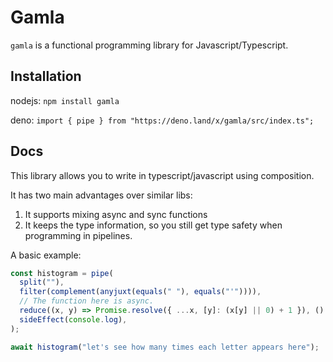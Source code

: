 # Gamla

`gamla` is a functional programming library for Javascript/Typescript.

## Installation

nodejs: `npm install gamla`

deno: `import { pipe } from "https://deno.land/x/gamla/src/index.ts";`

## Docs

This library allows you to write in typescript/javascript using composition.

It has two main advantages over similar libs:

1. It supports mixing async and sync functions
1. It keeps the type information, so you still get type safety when programming
   in pipelines.

A basic example:

```ts
const histogram = pipe(
  split(""),
  filter(complement(anyjuxt(equals(" "), equals("'")))),
  // The function here is async.
  reduce((x, y) => Promise.resolve({ ...x, [y]: (x[y] || 0) + 1 }), () => ({})),
  sideEffect(console.log),
);

await histogram("let's see how many times each letter appears here");
```
